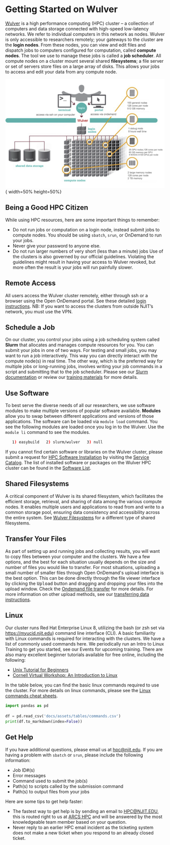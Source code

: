 # Getting Started on Wulver
[Wulver](wulver.md) is a high performance computing (HPC) cluster – a collection of computers and data storage connected with high-speed low-latency networks. We refer to individual computers in this network as nodes. Wulver is only accessible to researchers remotely; your gateways to the cluster are the **login nodes**. From these nodes, you can view and edit files and dispatch jobs to computers configured for computation, called **compute nodes**. The tool we use to manage these jobs is called a **job scheduler**. All compute nodes on a cluster mount several shared **filesystems**; a file server or set of servers store files on a large array of disks. This allows your jobs to access and edit your data from any compute node. 

![Wulver](../assets/images/Wulver-schematic.png){ width=50% height=50%}

## Being a Good HPC Citizen
While using HPC resources, here are some important things to remember:

* Do not run jobs or computation on a login node, instead submit jobs to compute nodes.  You should be using `sbatch`, `srun`, or OnDemand to run your jobs.  
* Never give your password to anyone else.
* Do not run larger numbers of very short (less than a minute) jobs
Use of the clusters is also governed by our official guidelines. Violating the guidelines might result in having your access to Wulver revoked, but more often the result is your jobs will run painfully slower.

## Remote Access
All users access the Wulver cluster remotely, either through ssh or a browser using the Open OnDemand portal. See these detailed [login instructions](cluster_access.md). NB: If you want to access the clusters from outside NJIT’s network, you must use the VPN.

## Schedule a Job
On our cluster, you control your jobs using a job scheduling system called **Slurm** that allocates and manages compute resources for you. You can submit your jobs in one of two ways. For testing and small jobs, you may want to run a job interactively. This way you can directly interact with the compute node(s) in real time. The other way, which is the preferred way for multiple jobs or long-running jobs, involves writing your job commands in a script and submitting that to the job scheduler. Please see our [Slurm documentation](slurm.md) or review our [training materials](../HPC%20Events%20and%20Workshops/Calendar/index.md) for more details.  

## Use Software
To best serve the diverse needs of all our researchers, we use software modules to make multiple versions of popular software available. **Modules** allow you to swap between different applications and versions of those applications. The software can be loaded via `module load` command. You see the following modules are loaded once you log in to the Wulver. Use the `module li` command to see the modules. 
```bash
   1) easybuild   2) slurm/wulver   3) null
```
If you cannot find certain software or libraries on the Wulver cluster, please submit a request for [HPC Software Installation](https://njit.service-now.com/sp?id=sc_cat_item&sys_id=0746c1f31b6691d04c82cddf034bcbe2&sysparm_category=405f99b41b5b1d507241400abc4bcb6b) by visiting the [Service Catalog](https://njit.service-now.com/sp?id=sc_category). The list of installed software or packages on the Wulver HPC cluster can be found in the [Software List](../Software/index.md#software-list).

## Shared Filesystems
A critical component of Wulver is its shared filesystem, which facilitates the efficient storage, retrieval, and sharing of data among the various compute nodes. It enables multiple users and applications to read from and write to a common storage pool, ensuring data consistency and accessibility across the entire system.
See [Wulver Filesystems](Wulver_filesystems.md) for a different type of shared filesystems.

## Transfer Your Files
As part of setting up and running jobs and collecting results, you will want to copy files between your computer and the clusters. We have a few options, and the best for each situation usually depends on the size and number of files you would like to transfer. For most situations, uploading a small number of smaller files through Open OnDemand's upload interface is the best option. This can be done directly through the file viewer interface by clicking the <kbd>Upload</kbd> button and dragging and dropping your files into the upload window. Check the [Ondemand file transfer](../OnDemand/index.md#files) for more details. For more information on other upload methods, see our [transferring data instructions](cluster_access.md#transfer-your-files). 

## Linux
Our cluster runs Red Hat Enterprise Linux 8, utilizing the bash (or zsh set via https://myucid.njit.edu) command line interface (CLI).  A basic familiarity with Linux commands is required for interacting with the clusters. We have a list of commonly used commands here. We periodically run an Intro to Linux Training to get you started, see our Events for upcoming training. There are also many excellent beginner tutorials available for free online, including the following:

* [Unix Tutorial for Beginners](https://info-ee.surrey.ac.uk/Teaching/Unix/index.html)
* [Cornell Virtual Workshop: An Introduction to Linux](https://cvw.cac.cornell.edu/Linux/)

In the table below, you can find the basic linux commands required to use the cluster. For more details on linux commands, please see the [Linux commands cheat sheets](https://www.linuxtrainingacademy.com/linux-commands-cheat-sheet).

```python exec="on"
import pandas as pd

df = pd.read_csv('docs/assets/tables/commands.csv')
print(df.to_markdown(index=False))
```

## Get Help
If you have additional questions, please email us at hpc@njit.edu. If you are having a problem with `sbatch` or `srun`, please include the following information:

* Job ID#(s)
* Error messages
* Command used to submit the job(s)
* Path(s) to scripts called by the submission command
* Path(s) to output files from your jobs

Here are some tips to get help faster:

* The fastest way to get help is by sending an email to HPC@NJIT.EDU, this is routed right to us at [ARCS HPC](../about/index.md) and will be answered by the most knowledgeable team member based on your question.
* Never reply to an earlier HPC email incident as the ticketing system does not make a new ticket when you respond to an already closed ticket.

